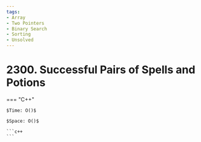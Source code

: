 ```yaml
---
tags:
- Array
- Two Pointers
- Binary Search
- Sorting
- Unsolved
---
```



# 2300. Successful Pairs of Spells and Potions

=== "C++"

    $Time: O()$

    $Space: O()$

    ```c++
    ```
